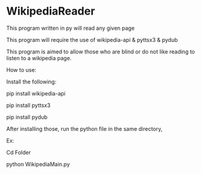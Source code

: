 # WikipediaReader
This program written in py will read any given page

This program will require the use of wikipedia-api & pyttsx3 & pydub

This program is aimed to allow those who are blind or do not like reading to listen to a wikipedia page.

How to use:

Install the following:

pip install wikipedia-api

pip install pyttsx3

pip install pydub

After installing those, run the python file in the same directory,

Ex:

Cd Folder

python WikipediaMain.py
